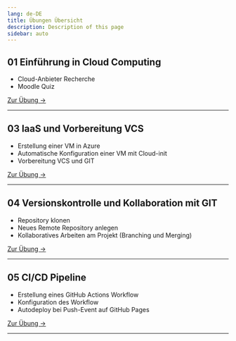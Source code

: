 ```yaml
---
lang: de-DE
title: Übungen Übersicht
description: Description of this page
sidebar: auto
---
```


## 01 Einführung in Cloud Computing
- Cloud-Anbieter Recherche
- Moodle Quiz

<p>
<a href="/CloudComputingCWA2021/exercises/01-cloud-intro" class="nav-link action-button">
  Zur Übung →
</a>
</p>

---

## 03 IaaS und Vorbereitung VCS
- Erstellung einer VM in Azure
- Automatische Konfiguration einer VM mit Cloud-init
- Vorbereitung VCS und GIT

<p>
<a href="/CloudComputingCWA2021/exercises/03-iaas/03-iaas" class="nav-link action-button">
  Zur Übung →
</a>
</p>

---

## 04 Versionskontrolle und Kollaboration mit GIT
- Repository klonen
- Neues Remote Repository anlegen
- Kollaboratives Arbeiten am Projekt (Branching und Merging)

<p>
<a href="/CloudComputingCWA2021/exercises/04-git/04-git" class="nav-link action-button">
  Zur Übung →
</a>
</p>

---

## 05 CI/CD Pipeline <Badge text="neu" />
- Erstellung eines GitHub Actions Workflow
- Konfiguration des Workflow
- Autodeploy bei Push-Event auf GitHub Pages

<p>
<a href="/CloudComputingCWA2021/exercises/05-cicd/05-cicd" class="nav-link action-button">
  Zur Übung →
</a>
</p>

---


